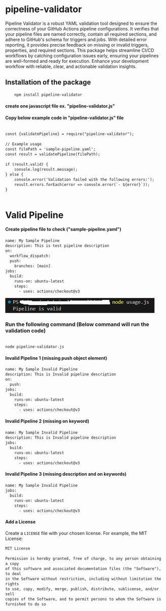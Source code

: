 
# pipeline-validator

Pipeline Validator is a robust YAML validation tool designed to ensure the correctness of your GitHub Actions pipeline configurations. It verifies that your pipeline files are named correctly, contain all required sections, and adhere to GitHub's schema for triggers and jobs. With detailed error reporting, it provides precise feedback on missing or invalid triggers, properties, and required sections. This package helps streamline CI/CD workflows by catching configuration issues early, ensuring your pipelines are well-formed and ready for execution. Enhance your development workflow with reliable, clear, and actionable validation insights.



## Installation of the package 

```bash
    npm install pipeline-validator
```

#### create one javascript file ex. "pipeline-validator.js"

#### Copy below example code in "pipeline-validator.js" file 

```plaintext
    
const {validatePipeline} = require("pipeline-validator");

// Example usage
const filePath = 'sample-pipeline.yaml';
const result = validatePipeline(filePath);

if (result.valid) {
    console.log(result.message);
} else {
    console.error('Validation failed with the following errors:');
    result.errors.forEach(error => console.error(`- ${error}`));
}


```


# Valid Pipeline 

#### Create pipeline file to check ("sample-pipeline.yaml")

```
name: My Sample Pipeline
description: This is test pipeline description 
on:
  workflow_dispatch:
  push:
    branches: [main]
jobs:
  build:
    runs-on: ubuntu-latest
    steps:
      - uses: actions/checkout@v3

```
![Correct Pipeline]( https://raw.githubusercontent.com/satmaramani/pipeline-validator/master/images/success1.png )

### Run the following command (Below command will run the validation code)

```plaintext

node pipeline-validator.js

```

#### Invalid Pipeline 1 (missing push object element)

```
name: My Sample Invalid Pipeline
description: This is Invalid pipeline description 
on:
  push:
jobs:
  build:
    runs-on: ubuntu-latest
    steps:
      - uses: actions/checkout@v3

```

#### Invalid Pipeline 2 (missing on keyword)

```
name: My Sample Invalid Pipeline
description: This is Invalid pipeline description 
jobs:
  build:
    runs-on: ubuntu-latest
    steps:
      - uses: actions/checkout@v3

```

#### Invalid Pipeline 3 (missing description and on keywords)

```
name: My Sample Invalid Pipeline
jobs:
  build:
    runs-on: ubuntu-latest
    steps:
      - uses: actions/checkout@v3

```

#### Add a License

Create a `LICENSE` file with your chosen license. For example, the MIT License:

```plaintext
MIT License

Permission is hereby granted, free of charge, to any person obtaining a copy
of this software and associated documentation files (the "Software"), to deal
in the Software without restriction, including without limitation the rights
to use, copy, modify, merge, publish, distribute, sublicense, and/or sell
copies of the Software, and to permit persons to whom the Software is
furnished to do so

